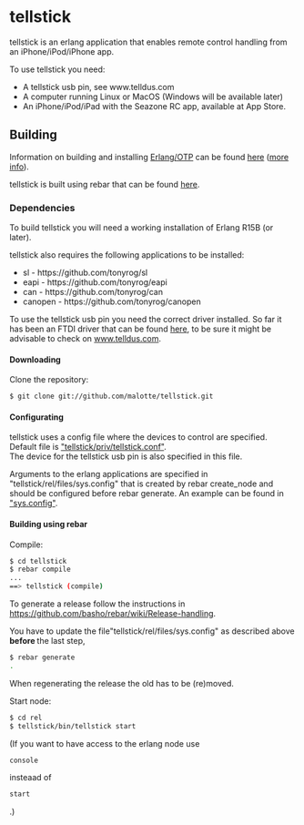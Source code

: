 tellstick
=====

tellstick is an erlang application that enables remote control handling from 
an iPhone/iPod/iPhone app.

To use tellstick you need:
<ul>
<li>A tellstick usb pin, see www.telldus.com </li>
<li>A computer running Linux or MacOS (Windows will be available later)</li>
<li>An iPhone/iPod/iPad with the Seazone RC app, available at App Store.</li>
</ul>

Building
--------

Information on building and installing [Erlang/OTP](http://www.erlang.org)
can be found [here](https://github.com/erlang/otp/wiki/Installation)
([more info](https://github.com/erlang/otp/blob/master/INSTALL.md)).

tellstick is built using rebar that can be found [here](https://github.com/basho/rebar).

### Dependencies

To build tellstick you will need a working installation of Erlang R15B (or
later).

tellstick also requires the following applications to be installed:
<ul>
<li>sl - https://github.com/tonyrog/sl</li>
<li>eapi - https://github.com/tonyrog/eapi</li>
<li>can - https://github.com/tonyrog/can</li>
<li>canopen - https://github.com/tonyrog/canopen</li>
</ul>

To use the tellstick usb pin you need the correct driver installed.
So far it has been an FTDI driver that can be found [here](http://www.ftdichip.com/), to be sure it might be advisable to check on www.telldus.com.

#### Downloading

Clone the repository:

```sh
$ git clone git://github.com/malotte/tellstick.git
```
#### Configurating

tellstick uses a config file where the devices to control are specified.<br/>
Default file is ["tellstick/priv/tellstick.conf"](https://github.com/malotte/tellstick/blob/master/priv/tellstick.conf).<br/>
The device for the tellstick usb pin is also specified in this file.

Arguments to the erlang applications are specified in "tellstick/rel/files/sys.config" that is created by rebar create_node and should be configured before rebar generate. An example can be found in ["sys.config"](https://github.com/malotte/tellstick/blob/master/sys.config).<br/>

#### Building using rebar

Compile:

```sh
$ cd tellstick
$ rebar compile
...
==> tellstick (compile)
```

To generate a release follow the instructions in 
https://github.com/basho/rebar/wiki/Release-handling.

You have to update the file"tellstick/rel/files/sys.config" as described above <b> before </b> the last step, 
```sh
$ rebar generate
.
```
When regenerating the release the old has to be (re)moved.

Start node:

```sh
$ cd rel
$ tellstick/bin/tellstick start
```

(If you want to have access to the erlang node use 
```sh 
console 
```
insteaad of 
```sh 
start
```
.)
